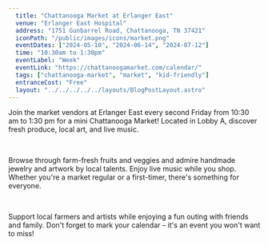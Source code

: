 ```yaml
---
  title: "Chattanooga Market at Erlanger East"
  venue: "Erlanger East Hospital"
  address: "1751 Gunbarrel Road, Chattanooga, TN 37421"
  iconPath: "/public/images/icons/market.png"
  eventDates: ["2024-05-10", "2024-06-14", "2024-07-12"]
  time: "10:30am to 1:30pm"
  eventLabel: "Week"
  eventLink: "https://chattanoogamarket.com/calendar/"
  tags: ["chattanooga-market", "market", "kid-friendly"]
  entranceCost: "Free"
  layout: "../../../../../layouts/BlogPostLayout.astro"
---
```



Join the market vendors at Erlanger East every second Friday from 10:30 am to 1:30 pm for a mini Chattanooga Market! Located in Lobby A, discover fresh produce, local art, and live music.

<br>

Browse through farm-fresh fruits and veggies and admire handmade jewelry and artwork by local talents. Enjoy live music while you shop. Whether you're a market regular or a first-timer, there's something for everyone.

<br>

Support local farmers and artists while enjoying a fun outing with friends and family. Don't forget to mark your calendar – it's an event you won't want to miss!